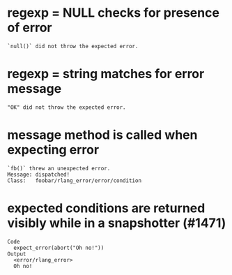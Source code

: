 # regexp = NULL checks for presence of error

    `null()` did not throw the expected error.

# regexp = string matches for error message

    "OK" did not throw the expected error.

# message method is called when expecting error

    `fb()` threw an unexpected error.
    Message: dispatched!
    Class:   foobar/rlang_error/error/condition

# expected conditions are returned visibly while in a snapshotter (#1471)

    Code
      expect_error(abort("Oh no!"))
    Output
      <error/rlang_error>
      Oh no!

